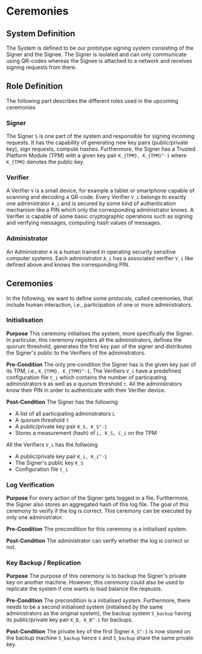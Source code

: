 # Ceremonies

## System Definition
The System is defined to be our prototype signing system consisting of the Signer and the Signee. The Signer is isolated and can only communicate using QR-codes whereas the Signee is attached to a network and receives signing requests from there.

## Role Definition
The following part describes the different roles used in the upcoming ceremonies

### Signer
The Signer `S` is one part of the system and responsible for signing incoming requests. It has the capability of generating new key pairs (public/private key), sign requests, compute hashes. Furthermore, the Signer has a Trusted Platform Module (TPM) with a given key pair `K_{TPM}, K_{TPM}^-1` where `K_{TPM}` denotes the public key.

### Verifier
A Verifier `V` is a small device, for example a tablet or smartphone capable of scanning and decoding a QR-code. Every Verifier `V_i` belongs to exactly one administrator `A_i` and is secured by some kind of authentication mechanism like a PIN which only the corresponding administrator knows. A Verifier is capable of some basic cryptographic operations such as signing and verifying messages, computing hash values of messages.

### Administrator
An Administrator `A` is a human trained in operating security sensitive computer systems. Each administrator `A_i` has a associated verifier `V_i` like defined above and knows the corresponding PIN.


## Ceremonies
In the following, we want to define some protocols, called ceremonies, that include human interaction, i.e., participation of one or more administrators.

### Initialisation
**Purpose**
This ceremony initialises the system, more specifically the Signer. In particular, this ceremony registers all the administrators, defines the quorum threshold, generates the first key pair of the signer and distributes the Signer's public to the Verifiers of the administrators.

**Pre-Condition**
The only pre-condition the Signer has is the given key pair of its TPM, i.e., `K_{TPM}, K_{TPM}^-1`. The Verifiers `V_i` have a predefined configuration file `C_i` which contains the number of participating administrators `N` as well as a quorum threshold `t`. All the administrators know their PIN in order to authenticate with their Verifier device.

**Post-Condition**
The Signer has the following

* A list of all participating administrators `L`
* A quorum threshold `t`
* A public/private key pair `K_S, K_S^-1` 
* Stores a measurement (hash) of `L, K_S, C_i` on the TPM

All the Verifiers `V_i` has the follwoing

* A public/private key pair `K_i, K_i^-1`
* The Signer's public key `K_S`
* Configuration file `C_i`

### Log Verification
**Purpose**
For every action of the Signer gets logged in a file. Furthermore, the Signer also stores an aggregated hash of this log file. The goal of this ceremony to verify if the log is correct. This ceremony can be executed by only one administrator.

**Pre-Condition**
The precondition for this ceremony is a initialised system. 

**Post-Condition**
The administrator can verify whether the log is correct or not.


### Key Backup / Replication
**Purpose**
The purpose of this ceremony is to backup the Signer's private key on another machine. However, this ceremony could also be used to replicate the system if one wants to load balance the reqeusts.

**Pre-Condition**
The precondition is a initialised system. Furthermore, there needs to be a second initialised system (initialised by the same administrators as the original system), the backup system `S_backup` having its public/private key pair `K_B, K_B^-1` for backups.

**Post-Condition**
The private key of the first Signer `K_S^-1` is now stored on the backup machine `S_backup` hence `S` and `S_backup` share the same private key.


